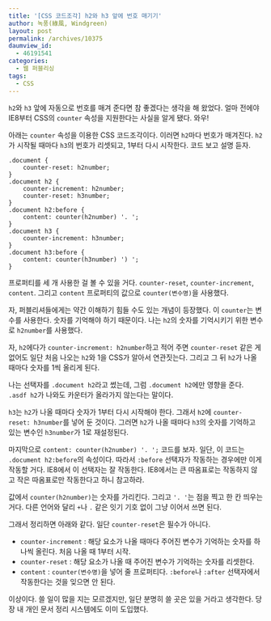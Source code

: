 ```yaml
---
title: '[CSS 코드조각] h2와 h3 앞에 번호 매기기'
author: 녹풍(綠風, Windgreen)
layout: post
permalink: /archives/10375
daumview_id:
  - 46191541
categories:
  - 웹 퍼블리싱
tags:
  - CSS
---
```

`h2`와 `h3` 앞에 자동으로 번호를 매겨 준다면 참 좋겠다는 생각을 해 왔었다. 얼마 전에야 IE8부터 CSS의 `counter` 속성을 지원한다는 사실을 알게 됐다. 와우!

아래는 `counter` 속성을 이용한 CSS 코드조각이다. 이러면 `h2`마다 번호가 매겨진다. `h2`가 시작될 때마다 `h3`의 번호가 리셋되고, 1부터 다시 시작한다. 코드 보고 설명 듣자.

    .document {
        counter-reset: h2number;
    }
    .document h2 {
        counter-increment: h2number;
        counter-reset: h3number;    
    }
    .document h2:before {
        content: counter(h2number) '. ';
    }
    .document h3 {
        counter-increment: h3number;
    }
    .document h3:before {
        content: counter(h3number) ') ';
    }
    

프로퍼티를 세 개 사용한 걸 볼 수 있을 거다. `counter-reset`, `counter-increment`, `content`. 그리고 `content` 프로퍼티의 값으로 `counter(변수명)`을 사용했다.

자, 퍼블리셔들에게는 약간 이해하기 힘들 수도 있는 개념이 등장했다. 이 `counter`는 변수를 사용한다. 숫자를 기억해야 하기 때문이다. 나는 `h2`의 숫자를 기억시키기 위한 변수로 `h2number`를 사용했다.

자, `h2`에다가 `counter-increment: h2number`하고 적어 주면 `counter-reset` 같은 게 없어도 일단 처음 나오는 `h2`와 1을 CSS가 알아서 연관짓는다. 그리고 그 뒤 `h2`가 나올 때마다 숫자를 1씩 올리게 된다.

나는 선택자를 `.document h2`라고 썼는데, 그럼 `.document h2`에만 영향을 준다. `.asdf h2`가 나와도 카운터가 올라가지 않는다는 말이다.

`h3`는 `h2`가 나올 때마다 숫자가 1부터 다시 시작해야 한다. 그래서 `h2`에 `counter-reset: h3number`를 넣어 둔 것이다. 그러면 `h2`가 나올 때마다 `h3`의 숫자를 기억하고 있는 변수인 `h3number`가 1로 재설정된다.

마지막으로 `content: counter(h2number) '. ';` 코드를 보자. 일단, 이 코드는 `.document h2:before`의 속성이다. 따라서 `:before` 선택자가 작동하는 경우에만 이게 작동할 거다. IE8에서 이 선택자는 잘 작동한다. IE8에서는 큰 따옴표로는 작동하지 않고 작은 따옴표로만 작동한다고 하니 참고하라.

값에서 `counter(h2number)`는 숫자를 가리킨다. 그리고 `'. '`는 점을 찍고 한 칸 띄우는 거다. 다른 언어와 달리 `+`나 `.` 같은 잇기 기호 없이 그냥 이어서 쓰면 된다.

그래서 정리하면 아래와 같다. 일단 `counter-reset`은 필수가 아니다.

*   `counter-increment` : 해당 요소가 나올 때마다 주어진 변수가 기억하는 숫자를 하나씩 올린다. 처음 나올 때 1부터 시작.
*   `counter-reset` : 해당 요소가 나올 때 주어진 변수가 기억하는 숫자를 리셋한다.
*   `content` : `counter(변수명)`을 넣어 줄 프로퍼티다. `:before`나 `:after` 선택자에서 작동한다는 것을 잊으면 안 된다.

이상이다. 쓸 일이 많을 지는 모르겠지만, 일단 분명히 쓸 곳은 있을 거라고 생각한다. 당장 내 개인 문서 정리 시스템에도 이미 도입했다.